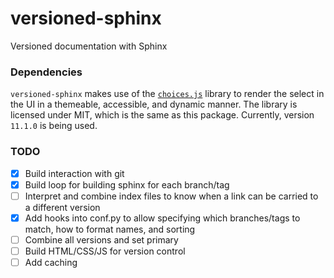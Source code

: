 # versioned-sphinx
Versioned documentation with Sphinx

### Dependencies

`versioned-sphinx` makes use of the [`choices.js`](https://github.com/Choices-js/Choices/tree/main?tab=readme-ov-file) library to render the select in the UI in a themeable, accessible, and dynamic manner. The library is licensed under MIT, which is the same as this package. Currently, version `11.1.0` is being used.

### TODO
- [x] Build interaction with git
- [x] Build loop for building sphinx for each branch/tag
- [ ] Interpret and combine index files to know when a link can be carried to a different version
- [x] Add hooks into conf.py to allow specifying which branches/tags to match, how to format names, and sorting
- [ ] Combine all versions and set primary
- [ ] Build HTML/CSS/JS for version control
- [ ] Add caching
